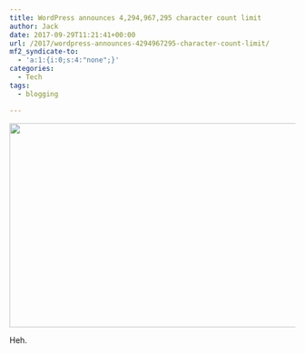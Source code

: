 ```yaml
---
title: WordPress announces 4,294,967,295 character count limit
author: Jack
date: 2017-09-29T11:21:41+00:00
url: /2017/wordpress-announces-4294967295-character-count-limit/
mf2_syndicate-to:
  - 'a:1:{i:0;s:4:"none";}'
categories:
  - Tech
tags:
  - blogging

---
```

<img class="alignnone size-full wp-image-311" src="/img/2017/09/eRvNKWrZcZ-blog-po…-2017-09-29-07-23-02.png" alt="" width="620" height="359" srcset="/img/2017/09/eRvNKWrZcZ-blog-po…-2017-09-29-07-23-02.png 620w, /img/2017/09/eRvNKWrZcZ-blog-po…-2017-09-29-07-23-02-300x174.png 300w, /img/2017/09/eRvNKWrZcZ-blog-po…-2017-09-29-07-23-02-518x300.png 518w" sizes="(max-width: 620px) 100vw, 620px" />

Heh.